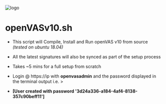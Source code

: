 ![logo](https://github.com/IonizeCbr/openVASv10.sh/blob/master/images.jpeg)
# openVASv10.sh
* This script will Compile, Install and Run openVAS v10 from source _(tested on ubuntu 18.04)_

* All the latest signatures will also be synced as part of the setup process

* Takes ~5 mins for a full setup from scratch

* Login @ https://ip with **openvasadmin** and the password displayed in the terminal output i.e. > 

* **[User created with password '3d24a336-a184-4af4-8138-357c90beff11']**
